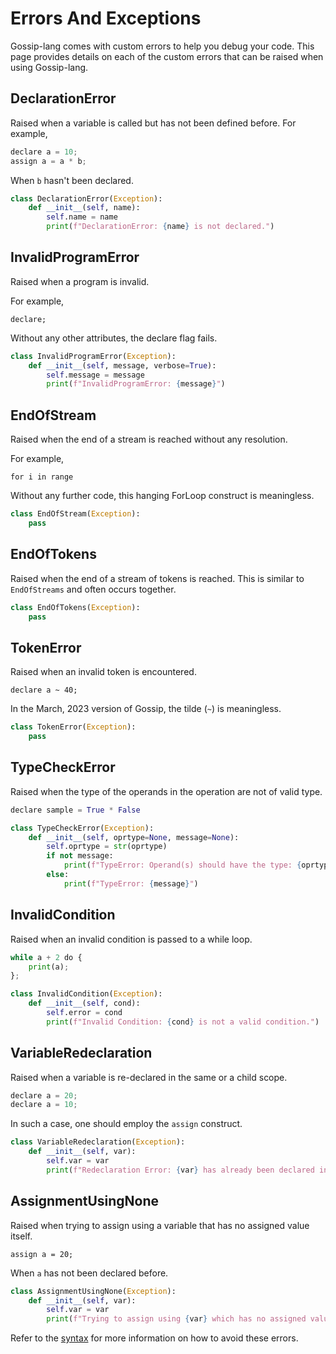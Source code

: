 # Errors And Exceptions

Gossip-lang comes with custom errors to help you debug your code. This page provides details on each of the custom errors that can be raised when using Gossip-lang.

## DeclarationError

Raised when a variable is called but has not been defined before. For example,

```python
declare a = 10;
assign a = a * b;
```
When `b` hasn't been declared.

```python
class DeclarationError(Exception):
    def __init__(self, name):
        self.name = name
        print(f"DeclarationError: {name} is not declared.")
```

## InvalidProgramError

Raised when a program is invalid.

For example,

```
declare;
```
Without any other attributes, the declare flag fails.

```python
class InvalidProgramError(Exception):
    def __init__(self, message, verbose=True):
        self.message = message
        print(f"InvalidProgramError: {message}")
```

## EndOfStream

Raised when the end of a stream is reached without any resolution.

For example,
```
for i in range
```
Without any further code, this hanging ForLoop construct is meaningless.

```python
class EndOfStream(Exception):
    pass
```

## EndOfTokens

Raised when the end of a stream of tokens is reached. This is similar to `EndOfStreams` and often occurs together.

```python
class EndOfTokens(Exception):
    pass
```

## TokenError

Raised when an invalid token is encountered. 
```
declare a ~ 40;
```

In the March, 2023 version of Gossip, the tilde (`~`) is meaningless.

```python
class TokenError(Exception):
    pass
```

## TypeCheckError

Raised when the type of the operands in the operation are not of valid type.

```python
declare sample = True * False
```

```python
class TypeCheckError(Exception):
    def __init__(self, oprtype=None, message=None):
        self.oprtype = str(oprtype)
        if not message:
            print(f"TypeError: Operand(s) should have the type: {oprtype}.")
        else:
            print(f"TypeError: {message}")
```

## InvalidCondition

Raised when an invalid condition is passed to a while loop.
```python
while a + 2 do {
    print(a);
};
```

```python
class InvalidCondition(Exception):
    def __init__(self, cond):
        self.error = cond
        print(f"Invalid Condition: {cond} is not a valid condition.")
```

## VariableRedeclaration

Raised when a variable is re-declared in the same or a child scope.

```python
declare a = 20;
declare a = 10;
```

In such a case, one should employ the `assign` construct.

```python
class VariableRedeclaration(Exception):
    def __init__(self, var):
        self.var = var
        print(f"Redeclaration Error: {var} has already been declared in the current scope.")
```


## AssignmentUsingNone

Raised when trying to assign using a variable that has no assigned value itself.
```
assign a = 20;
```
When `a` has not been declared before.

```python
class AssignmentUsingNone(Exception):
    def __init__(self, var):
        self.var = var
        print(f"Trying to assign using {var} which has no assigned value itself.")
```

Refer to the [syntax](syntax.md) for more information on how to avoid these errors.